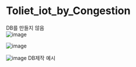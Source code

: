 # Toliet_iot_by_Congestion

DB를 만들지 않음  
![image](https://github.com/JSHTIRED/Toliet_iot_by_Congestion/assets/143377935/c4da769a-bcc1-438d-a69e-7f5fb8631ee1)  

![image](https://github.com/JSHTIRED/Toliet_iot_by_Congestion/assets/143377935/b8f2e7aa-2b16-4bd8-b102-7ae69031a700)  

![image](https://github.com/JSHTIRED/Toliet_iot_by_Congestion/assets/143377935/1b332476-797b-4944-80d5-c4d6dd8f3c43)
DB제작 예시
